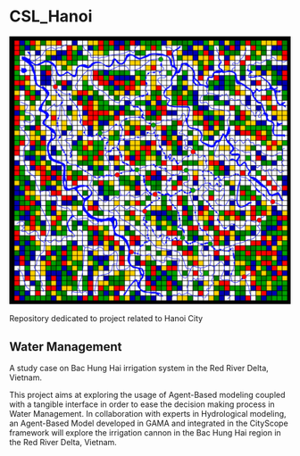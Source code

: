 # CSL_Hanoi


![](images/WaterManagement_BacHungHai.png)

Repository dedicated to project related to Hanoi City

## Water Management
A study case on Bac Hung Hai irrigation system in the Red River Delta, Vietnam.

This project aims at exploring the usage of Agent-Based modeling coupled with a tangible interface in order to ease the decision making process in Water Management. In collaboration with experts in Hydrological modeling, an Agent-Based Model developed in GAMA and integrated in the CityScope framework will explore the irrigation cannon in the Bac Hung Hai region in the Red River Delta, Vietnam. 
